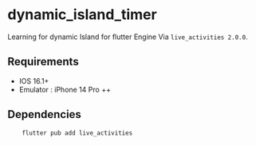 # dynamic_island_timer

Learning for dynamic Island for flutter Engine Via `live_activities 2.0.0`.

## Requirements

- IOS 16.1+
- Emulator : iPhone 14 Pro ++

## Dependencies

```zsh
    flutter pub add live_activities
```
